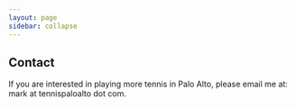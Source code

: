```yaml
---
layout: page
sidebar: collapse
---
```


## Contact

If you are interested in playing more tennis in Palo Alto, please email me at: mark at tennispaloalto dot com.